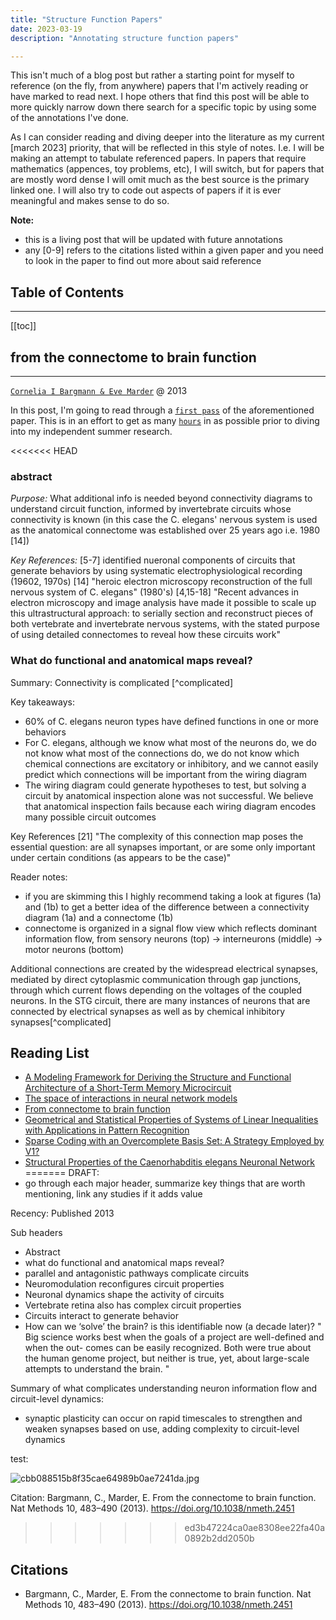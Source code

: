 ```yaml
---
title: "Structure Function Papers"
date: 2023-03-19
description: "Annotating structure function papers"

---
```

This isn't much of a blog post but rather a starting point for myself to reference (on the fly, from anywhere) papers that I'm actively reading or have marked to read next. I hope others that find this post will be able to more quickly narrow down there search for a specific topic by using some of the annotations I've done.

As I can consider reading and diving deeper into the literature as my current [march 2023] priority, that will be reflected in this style of notes. I.e. I will be making an attempt to tabulate referenced papers. In papers that require mathematics (appences, toy problems, etc), I will switch, but for papers that are mostly word dense I will omit much as the best source is the primary linked one. I will also try to code out aspects of papers if it is ever meaningful and makes sense to do so.

**Note:**
* this is a living post that will be updated with future annotations
* any [0-9] refers to the citations listed within a given paper and you need to look in the paper to find out more about said reference

## Table of Contents
---
[[toc]]

## from the connectome to brain function
---
[`Cornelia I Bargmann & Eve Marder`]("https://d1wqtxts1xzle7.cloudfront.net/48812919/From_the_connectome_to_brain_function20160913-29300-1fosjpb-libre.pdf?1473811373=&response-content-disposition=inline%3B+filename%3DFrom_the_connectome_to_brain_function.pdf&Expires=1679198836&Signature=CZEwAYZT2Kg7O4qeLuD-jpVrn3uYoWzaDw6FrBpZm1E6CBXAu4MfMCHjMV4pbpnkBZzIAEVTBsvol52ApIQALKdMMLJr2WLTcdsW3jR7wxb2LTDyCVnOV7sK6YEF2o5fRON5amNmzsUqo4-RHdIoe4S6I-IHxkviuxC5SrNAps5g-zkQXvNFn4hmpT-yeNR5G8kTbciiDhaLAhkbj1LfkK7kdXDcUcNg~ZI~wJNGpomL4LBJ5OKI~dwIwxbzXB-1N9A73ZKlyl1LiC2ozNPQGGwZbt5Z2PGouhVgkpqjK3cU33sT~e9WnMiaXA59b2xIyryIXphvWS-LLoyfK53AXw__&Key-Pair-Id=APKAJLOHF5GGSLRBV4ZA") @ 2013
<!-- here you would have a progress bar of hours spent on this post and how much you have spent so -->
<!-- far on it. time: 1:10:00 hr:min:sec -->

In this post, I'm going to read through a [`first pass`](https://web.stanford.edu/class/ee384m/Handouts/HowtoReadPaper.pdf)
of the aforementioned paper. This is in an effort to get as many [`hours`](https://www.youtube.com/watch?v=cdiD-9MMpb0) in as possible prior to diving into my independent summer research. 

<<<<<<< HEAD
### abstract
*Purpose:* 
What additional info is needed beyond connectivity diagrams to understand circuit function, informed by invertebrate circuits whose connectivity is known (in this case the C. elegans' nervous system is used as the anatomical connectome was established over 25 years ago i.e. 1980 [14])

*Key References:*
[5-7] identified nueronal components of circuits that generate behaviors by using systematic electrophysiological recording (19602, 1970s)
[14] "heroic electron microscopy reconstruction of the full nervous system of C. elegans" (1980's)
[4,15-18] "Recent advances in electron microscopy and image analysis have made it possible to scale up this ultrastructural approach: to serially section and reconstruct pieces of both vertebrate and invertebrate nervous systems, with the stated purpose of using detailed connectomes to reveal how these circuits work"

### What do functional and anatomical maps reveal?
Summary: Connectivity is complicated [^complicated]

Key takeaways:
* 60% of C. elegans neuron types have defined functions in one or more behaviors
* For C. elegans, although we know what most of the neurons do, we do not know what most of the connections do, we do not know which chemical connections are excitatory or inhibitory, and we cannot easily predict which connections will be important from the wiring diagram
* The wiring diagram could generate hypotheses to test, but solving a circuit by anatomical inspection alone was not successful. We believe that anatomical inspection fails because each wiring diagram encodes many possible circuit outcomes

Key References
[21] "The complexity of this connection map poses the essential question: are all synapses important, or are some only important under certain conditions (as appears to be the case)"

Reader notes:
* if you are skimming this I highly recommend taking a look at figures (1a) and (1b) to get a better idea of the difference between a connectivity diagram (1a) and a connectome (1b)
* connectome is organized in a signal flow view which reflects dominant information flow, from sensory neurons (top) -> interneurons (middle) -> motor neurons (bottom)

Additional connections are created by the widespread electrical synapses, mediated by direct cytoplasmic communication through gap junctions, through which current flows depending on the voltages of the coupled neurons. In the STG circuit, there are many instances of neurons that are connected by electrical synapses as well as by chemical inhibitory synapses[^complicated]



<!-- projects to build with code:
* sample heuristic of json activity ("firing") that has degenerate response clf ("actions") -->

## Reading List
* [A Modeling Framework for Deriving the Structure and Functional Architecture of a Short-Term Memory Microcircuit](https://drive.google.com/file/d/12peP0cvA6yXOCmo3HW1bdRqmGVuAAtg1/view?usp=share_link)
* [The space of interactions in neural network models](https://drive.google.com/file/d/1Fidly7Opqvq_lmegd3AD-AIYnxegTHgY/view?usp=share_link)
* [From connectome to brain function](https://drive.google.com/file/d/1lPd1AgE5EdPJYL5xKQulVKEEWymx5sGP/view?usp=share_link)
* [Geometrical and Statistical Properties of Systems of Linear Inequalities with Applications in Pattern Recognition](https://drive.google.com/file/d/1adQffIG-KziNR5JoiTB8QV7xNXzdKd_T/view?usp=share_link)
* [Sparse Coding with an Overcomplete Basis Set: A Strategy Employed by V1?](https://drive.google.com/file/d/1qFIHzCDTyFi6WiZCgGliVb10LMOix_Ep/view?usp=share_link)
* [Structural Properties of the Caenorhabditis elegans Neuronal Network](https://drive.google.com/file/d/1ETIxlWeSBeCc08WlUrZc8lISLPUWYsfC/view?usp=share_link)
=======
DRAFT:
* go through each major header, summarize key things that are worth mentioning, link any studies if it adds value
<!-- insert image of functional vs anatomical maps (how? lol)-->
Recency: Published 2013

Sub headers
* Abstract
* what do functional and anatomical maps reveal?
* parallel and antagonistic pathways complicate circuits
* Neuromodulation reconfigures circuit properties
* Neuronal dynamics shape the activity of circuits
* Vertebrate retina also has complex circuit properties
* Circuits interact to generate behavior
* How can we ‘solve’ the brain?
    is this identifiable now (a decade later)?
	" 
	Big science works best
	when the goals of a project are well-defined and when the out-
	comes can be easily recognized. Both were true about the human
	genome project, but neither is true, yet, about large-scale attempts
	to understand the brain.
	"

Summary of what complicates understanding neuron information flow and circuit-level dynamics:
* synaptic plasticity can occur on rapid timescales to strengthen and weaken synapses based on use, adding complexity to circuit-level dynamics

test:

![cbb088515b8f35cae64989b0ae7241da.jpg](:/5b9344861c1b4d39a7cb91db1212df39)


Citation:
Bargmann, C., Marder, E. From the connectome to brain function. Nat Methods 10, 483–490 (2013). https://doi.org/10.1038/nmeth.2451
>>>>>>> ed3b47224ca0ae8308ee22fa40a0892b2dd2050b

## Citations
* Bargmann, C., Marder, E. From the connectome to brain function. Nat Methods 10, 483–490 (2013). https://doi.org/10.1038/nmeth.2451


